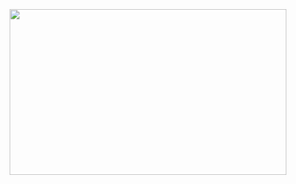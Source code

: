 <div align="center">
    <!--<img src="https://capsule-render.vercel.app/api?type=transparent&color=auto&height=180&text=HELLO,%20WORLD!&animation=twinkling&fontColor=000000&fontSize=60" />-->
    <a href="https://www.gitanimals.org/en_US?utm_medium=image&utm_source=JH1201&utm_content=farm">
        <img
          src="https://render.gitanimals.org/farms/JH1201"
          width="500"
          height="300"
        />
    </a>
</div>
